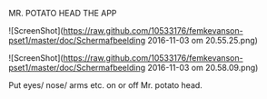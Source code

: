MR. POTATO HEAD THE APP 

![ScreenShot](https://raw.github.com/10533176/femkevanson-pset1/master/doc/Schermafbeelding 2016-11-03 om 20.55.25.png)


![ScreenShot](https://raw.github.com/10533176/femkevanson-pset1/master/doc/Schermafbeelding 2016-11-03 om 20.58.09.png)

Put eyes/ nose/ arms etc. on or off Mr. potato head. 
